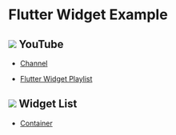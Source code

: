 # Flutter Widget Example


## <img src="https://img.shields.io/badge/-FF0000?style=flat&logo=YouTube&logoColor=white"/> YouTube

* [Channel](https://www.youtube.com/channel/UCHtZ5fg4ePEqwK3wmxRkiHw)

* [Flutter Widget Playlist](https://youtube.com/playlist?list=PLTnAug01ZArQYOkGrIB_77aKXF4zAMHLm)


## <img src="https://img.shields.io/badge/-02569B?style=flat&logo=Flutter&logoColor=white"/> Widget List

* [Container](https://github.com/SiriusBStar/flutter_widget/blob/main/src/container.dart)
